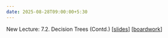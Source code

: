 ```yaml
---
date: 2025-08-28T09:00:00+5:30
---
```

New Lecture: 7.2. Decision Trees (Contd.) [[slides](/AIL7024-2501/_images/slides/7.2_slides.pdf)] [[boardwork](/AIL7024-2501/_images/slides/7.2_boardwork.pdf)]